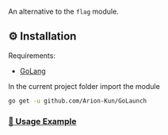 An alternative to the `flag` module.

## ⚙️ Installation

Requirements:
- [GoLang](https://golang.org/dl/)

In the current project folder import the module

```bash
go get -u github.com/Arion-Kun/GoLaunch
```

<a href="https://github.com/Arion-Kun/GoLaunch/blob/main/.github/Usage.md"><h3>📝 Usage Example</h3></a>

